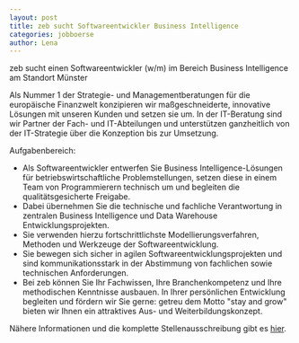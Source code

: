 ```yaml
---
layout: post
title: zeb sucht Softwareentwickler Business Intelligence
categories: jobboerse
author: Lena
---
```

zeb sucht einen Softwareentwickler (w/m) im Bereich Business Intelligence am Standort Münster

Als Nummer 1 der Strategie- und Managementberatungen für die europäische Finanzwelt konzipieren wir maßgeschneiderte,
innovative Lösungen mit unseren Kunden und setzen sie um. In der IT-Beratung sind wir Partner der Fach- und IT-Abteilungen und
unterstützen ganzheitlich von der IT-Strategie über die Konzeption bis zur Umsetzung.

Aufgabenbereich:

* Als Softwareentwickler entwerfen Sie Business Intelligence-Lösungen für betriebswirtschaftliche Problemstellungen, setzen diese in einem Team von Programmierern technisch um und begleiten die qualitätsgesicherte Freigabe.
* Dabei übernehmen Sie die technische und fachliche Verantwortung in zentralen Business Intelligence und Data Warehouse Entwicklungsprojekten.
* Sie verwenden hierzu fortschrittlichste Modellierungsverfahren, Methoden und Werkzeuge der Softwareentwicklung.
* Sie bewegen sich sicher in agilen Softwareentwicklungsprojekten und sind kommunikationsstark in der Abstimmung von fachlichen sowie technischen Anforderungen.
* Bei zeb können Sie Ihr Fachwissen, Ihre Branchenkompetenz und Ihre methodischen Kenntnisse ausbauen. In Ihrer persönlichen Entwicklung begleiten und fördern wir Sie gerne: getreu dem Motto "stay and grow" bieten wir Ihnen ein attraktives Aus- und Weiterbildungskonzept.

Nähere Informationen und die komplette Stellenausschreibung gibt es [hier](dokumente/ausschreibungen_jobboerse/2017-06-14_zeb2.pdf).
